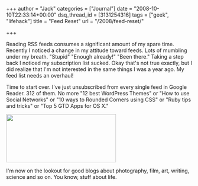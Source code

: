 +++
author = "Jack"
categories = ["Journal"]
date = "2008-10-10T22:33:14+00:00"
dsq_thread_id = [3131254316]
tags = ["geek", "lifehack"]
title = "Feed Reset"
url = "/2008/feed-reset/"

+++

<span class="drop_cap">R</span>eading RSS feeds consumes a significant amount of my spare time. Recently I noticed a change in my attitude toward feeds. Lots of mumbling under my breath. "Stupid" "Enough already!" "Been there." Taking a step back I noticed my subscription list sucked. Okay that's not true exactly, but I did realize that I'm not interested in the same things I was a year ago. My feed list needs an overhaul!

Time to start over. I've just unsubscribed from every single feed in Google Reader. 312 of them. No more "12 best WordPress Themes" or "How to use Social Networks" or "10 ways to Rounded Corners using CSS" or "Ruby tips and tricks" or "Top 5 GTD Apps for OS X."

[<img src="/files//googlereader.jpg" alt="" title="googlereader" width="297" height="130" class="aligncenter size-medium wp-image-2722" />][1]

I'm now on the lookout for good blogs about photography, film, art, writing, science and so on. You know, stuff about life.

 [1]: /files//googlereader.jpg